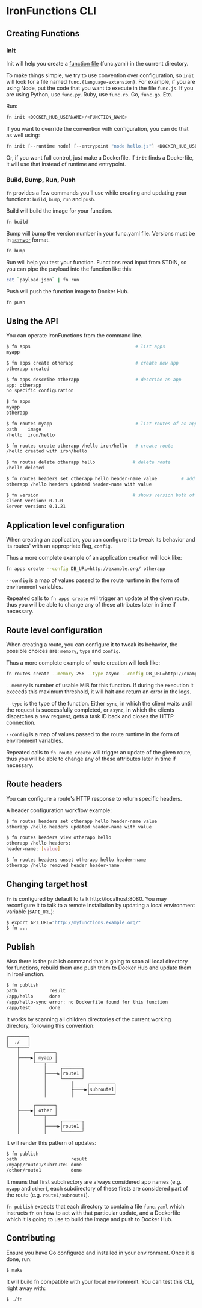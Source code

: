 # IronFunctions CLI

## Creating Functions

### init

Init will help you create a [function file](../docs/function-file.md) (func.yaml) in the current directory.

To make things simple, we try to use convention over configuration, so `init` will look for a file named `func.{language-extension}`. For example,
if you are using Node, put the code that you want to execute in the file `func.js`. If you are using Python, use `func.py`. Ruby, use `func.rb`. Go, `func.go`. Etc.

Run:

```sh
fn init <DOCKER_HUB_USERNAME>/<FUNCTION_NAME>
```

If you want to override the convention with configuration, you can do that as well using:

```sh
fn init [--runtime node] [--entrypoint "node hello.js"] <DOCKER_HUB_USERNAME>/<FUNCTION_NAME>
```

Or, if you want full control, just make a Dockerfile. If `init` finds a Dockerfile, it will use that instead of runtime and entrypoint.

### Build, Bump, Run, Push

`fn` provides a few commands you'll use while creating and updating your functions: `build`, `bump`, `run` and `push`.

Build will build the image for your function.

```sh
fn build
```

Bump will bump the version number in your func.yaml file. Versions must be in [semver](http://semver.org/) format.

```sh
fn bump
```

Run will help you test your function. Functions read input from STDIN, so you can pipe the payload into the function like this:

```sh
cat `payload.json` | fn run
```

Push will push the function image to Docker Hub.

```sh
fn push
```

## Using the API

You can operate IronFunctions from the command line.

```sh
$ fn apps                                       # list apps
myapp

$ fn apps create otherapp                       # create new app
otherapp created

$ fn apps describe otherapp                     # describe an app
app: otherapp
no specific configuration

$ fn apps
myapp
otherapp

$ fn routes myapp                               # list routes of an app
path	image
/hello	iron/hello

$ fn routes create otherapp /hello iron/hello   # create route
/hello created with iron/hello

$ fn routes delete otherapp hello              # delete route
/hello deleted

$ fn routes headers set otherapp hello header-name value         # add HTTP header to response
otherapp /hello headers updated header-name with value

$ fn version                                   # shows version both of client and server
Client version: 0.1.0
Server version: 0.1.21
```

## Application level configuration

When creating an application, you can configure it to tweak its behavior and its
routes' with an appropriate flag, `config`.

Thus a more complete example of an application creation will look like:
```sh
fn apps create --config DB_URL=http://example.org/ otherapp
```

`--config` is a map of values passed to the route runtime in the form of
environment variables.

Repeated calls to `fn apps create` will trigger an update of the given
route, thus you will be able to change any of these attributes later in time
if necessary.

## Route level configuration

When creating a route, you can configure it to tweak its behavior, the possible
choices are: `memory`, `type` and `config`.

Thus a more complete example of route creation will look like:
```sh
fn routes create --memory 256 --type async --config DB_URL=http://example.org/ otherapp /hello iron/hello
```

`--memory` is number of usable MiB for this function. If during the execution it
exceeds this maximum threshold, it will halt and return an error in the logs.

`--type` is the type of the function. Either `sync`, in which the client waits
until the request is successfully completed, or `async`, in which the clients
dispatches a new request, gets a task ID back and closes the HTTP connection.

`--config` is a map of values passed to the route runtime in the form of
environment variables.

Repeated calls to `fn route create` will trigger an update of the given
route, thus you will be able to change any of these attributes later in time
if necessary.

## Route headers

You can configure a route's HTTP response to return specific headers.

A header configuration workflow example:
```sh
$ fn routes headers set otherapp hello header-name value
otherapp /hello headers updated header-name with value

$ fn routes headers view otherapp hello
otherapp /hello headers:
header-name: [value]

$ fn routes headers unset otherapp hello header-name
otherapp /hello removed header header-name
```

## Changing target host

`fn` is configured by default to talk http://localhost:8080.
You may reconfigure it to talk to a remote installation by updating a local
environment variable (`$API_URL`):
```sh
$ export API_URL="http://myfunctions.example.org/"
$ fn ...
```

## Publish

Also there is the publish command that is going to scan all local directory for
functions, rebuild them and push them to Docker Hub and update them in
IronFunction.

```sh
$ fn publish
path    	    result
/app/hello	    done
/app/hello-sync	error: no Dockerfile found for this function
/app/test	    done
```

It works by scanning all children directories of the current working directory,
following this convention:

<pre><code>┌───────┐
│  ./   │
└───┬───┘
    │     ┌───────┐
    ├────▶│ myapp │
    │     └───┬───┘
    │         │     ┌───────┐
    │         ├────▶│route1 │
    │         │     └───────┘
    │         │         │     ┌─────────┐
    │         │         ├────▶│subroute1│
    │         │         │     └─────────┘
    │
    │     ┌───────┐
    ├────▶│ other │
    │     └───┬───┘
    │         │     ┌───────┐
    │         ├────▶│route1 │
    │         │     └───────┘</code></pre>


It will render this pattern of updates:

```sh
$ fn publish
path    	            result
/myapp/route1/subroute1	done
/other/route1	        done
```

It means that first subdirectory are always considered app names (e.g. `myapp`
and `other`), each subdirectory of these firsts are considered part of the route
(e.g. `route1/subroute1`).

`fn publish` expects that each directory to contain a file `func.yaml`
which instructs `fn` on how to act with that particular update, and a
Dockerfile which it is going to use to build the image and push to Docker Hub.

## Contributing

Ensure you have Go configured and installed in your environment. Once it is
done, run:

```sh
$ make
```

It will build fn compatible with your local environment. You can test this
CLI, right away with:

```sh
$ ./fn
```
